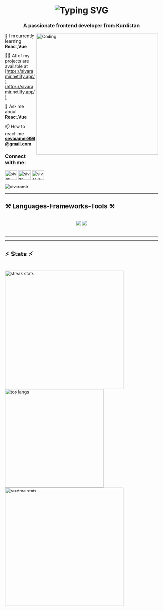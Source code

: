 <h1 align="center">
   <img src="https://readme-typing-svg.herokuapp.com?font=Righteous&&center=true&vCenter=true&width=500&height=70&pause=1000&color=00A99D&size=35&lines=Hi+There!+👋;+I'm+Sivar+Amir;+I'm+Front-End+Developer;+I'm+Software+Engineer" alt="Typing SVG" />
</h1>
<h3 align="center">A passionate frontend developer from Kurdistan</h3>
<img align="right" alt="Coding" width="400" src="https://i.pinimg.com/originals/81/17/8b/81178b47a8598f0c81c4799f2cdd4057.gif"/>



🌱 I’m currently learning **React,Vue**

👨‍💻 All of my projects are available at [https://sivaramir.netlify.app/](https://sivaramir.netlify.app/)

💬 Ask me about **React,Vue**

📫 How to reach me **sevaramer999@gmail.com**

<h3 align="left">Connect with me:</h3>
<p align="left">
<a href="https://linkedin.com/in/sivar amir" target="blank"><img align="center" src="https://raw.githubusercontent.com/rahuldkjain/github-profile-readme-generator/master/src/images/icons/Social/linked-in-alt.svg" alt="sivar amir" height="30" width="40" /></a>
<a href="https://fb.com/sivar amir" target="blank"><img align="center" src="https://raw.githubusercontent.com/rahuldkjain/github-profile-readme-generator/master/src/images/icons/Social/facebook.svg" alt="sivar amir" height="30" width="40" /></a>
<a href="https://instagram.com/sivar_amir2" target="blank"><img align="center" src="https://raw.githubusercontent.com/rahuldkjain/github-profile-readme-generator/master/src/images/icons/Social/instagram.svg" alt="sivar_amir2" height="30" width="40" /></a>
</p>

<p align="left"> <img src="https://komarev.com/ghpvc/?username=sivaramir&label=Profile%20views&color=0e75b6&style=flat" alt="sivaramir" /> </p>

<hr/>
 
<h2 >⚒️ Languages-Frameworks-Tools ⚒️</h2>
<br/>
<div align="center">
    <img src="https://skillicons.dev/icons?i=react,bootstrap,html,css,vscode,github,figma,tailwind,git" />
    <img src="https://skillicons.dev/icons?i=python,javascript,java,nextjs,mysql" /><br>
</div>

<br/>
<hr/>
<hr/>

<h2 >⚡ Stats ⚡</h2>
<br>
<div >
  <img width=390 align="left"src="https://github-readme-streak-stats-salesp07.vercel.app/?user=sivaramir&color=00A99D&count_private=true&theme=react&border_radius=10" alt="streak stats"/>

   <img width=325 src="https://github-readme-stats-salesp07.vercel.app/api/top-langs/?username=sivaramir&langs_count=8&color=00A99D&layout=compact&theme=react&border_radius=10&size_weight=0.5&count_weight=0.5&exclude_repo=github-readme-stats" alt="top langs" />
    <img width=390 align="center" src="https://github-readme-stats-salesp07.vercel.app/api?username=sivaramir&color=00A99D&count_private=true&show_icons=true&theme=react&rank_icon=github&border_radius=10" alt="readme stats" />
  <br/>
</div>







